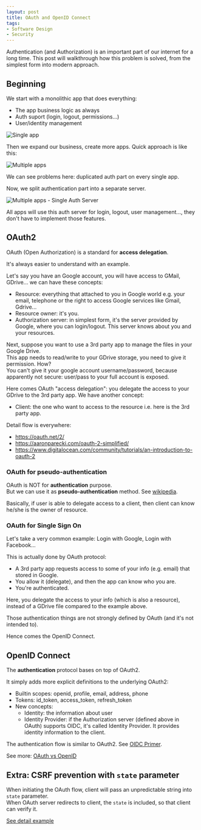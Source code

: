 ```yaml
---
layout: post
title: OAuth and OpenID Connect
tags:
- Software Design
- Security
---
```


Authentication (and Authorization) is an important part of our internet for a long time.
This post will walkthrough how this problem is solved, from the simplest form into modern approach.

## Beginning

We start with a monolithic app that does everything:
- The app business logic as always
- Auth suport (login, logout, permissions...)
- User/identity management

![Single app]({{site.url}}/images/auth/single-app.jpg)

Then we expand our business, create more apps. Quick approach is like this:

![Multiple apps]({{site.url}}/images/auth/multi-apps.jpg)

We can see problems here: duplicated auth part on every single app.

Now, we split authentication part into a separate server.

![Multiple apps - Single Auth Server]({{site.url}}/images/auth/multi-apps-single-as.jpg)

All apps will use this auth server for login, logout, user management..., they don't have to implement those features.

## OAuth2

OAuth (Open Authorization) is a standard for **access delegation**.

It's always easier to understand with an example.

Let's say you have an Google account, you will have access to GMail, GDrive... we can have these concepts:
- Resource: everything that attached to you in Google world e.g. your email, telephone or the right to access Google services like Gmail, Gdrive...
- Resource owner: it's you.
- Authorization server: in simplest form, it's the server provided by Google, where you can login/logout.
This server knows about you and your resources.

Next, suppose you want to use a 3rd party app to manage the files in your Google Drive.  
This app needs to read/write to your GDrive storage, you need to give it permission. How?  
You can't give it your google account username/password, because apparently not secure: user/pass to your full account is exposed.

Here comes OAuth "access delegation": you delegate the access to your GDrive to the 3rd party app. We have another concept:
- Client: the one who want to access to the resource i.e. here is the 3rd party app.

Detail flow is everywhere:
- https://oauth.net/2/
- https://aaronparecki.com/oauth-2-simplified/
- https://www.digitalocean.com/community/tutorials/an-introduction-to-oauth-2

### OAuth for **pseudo-authentication**

OAuth is NOT for **authentication** purpose.  
But we can use it as **pseudo-authentication** method. See [wikipedia](https://en.wikipedia.org/wiki/OAuth#OpenID_vs._pseudo-authentication_using_OAuth).

Basically, if user is able to delegate access to a client, then client can know he/she is the owner of resource.

### OAuth for Single Sign On

Let's take a very common example: Login with Google, Login with Facebook...

This is actually done by OAuth protocol:
- A 3rd party app requests access to some of your info (e.g. email) that stored in Google.
- You allow it (delegate), and then the app can know who you are.
- You're authenticated.

Here, you delegate the access to your info (which is also a resource), instead of a GDrive file compared to the example above.

Those authentication things are not strongly defined by OAuth (and it's not intended to).

Hence comes the OpenID Connect.

## OpenID Connect

The **authentication** protocol bases on top of OAuth2.

It simply adds more explicit definitions to the underlying OAuth2:
- Builtin scopes: openid, profile, email, address, phone
- Tokens: id_token, access_token, refresh_token
- New concepts:
  - Identity: the information about user
  - Identity Provider: if the Authorization server (defined above in OAuth) supports OIDC, it's called Identity Provider. It provides identity information to the client.

The authentication flow is similar to OAuth2. See [OIDC Primer](https://developer.okta.com/blog/2017/07/25/oidc-primer-part-2).

See more: [OAuth vs OpenID](https://stackoverflow.com/a/6915454/6445037)

## Extra: CSRF prevention with `state` parameter

When initiating the OAuth flow, client will pass an unpredictable string into `state` parameter.  
When OAuth server redirects to client, the `state` is included, so that client can verify it.

[See detail example](https://stackoverflow.com/a/35988614/6445037)
